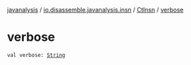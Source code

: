 [javanalysis](../../index.md) / [io.disassemble.javanalysis.insn](../index.md) / [CtInsn](index.md) / [verbose](./verbose.md)

# verbose

`val verbose: `[`String`](https://kotlinlang.org/api/latest/jvm/stdlib/kotlin/-string/index.html)